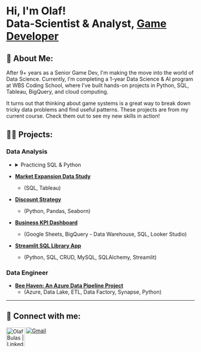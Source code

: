 <h1>Hi, I'm Olaf! <br/>Data-Scientist & Analyst, <a href="https://docs.google.com/presentation/d/1rkZS3UCvsuwIxiSi7_PR07cwM1DuS3tJgaNGFve4ku8/edit?usp=sharing">Game Developer</a>

<h2>🫆 About Me:</h2>

After 9+ years as a Senior Game Dev, I'm making the move into the world of Data Science.
Currently, I’m completing a 1-year Data Science & AI program at WBS Coding School, where I’ve built hands-on projects in Python, SQL, Tableau, BigQuery, and cloud computing.

It turns out that thinking about game systems is a great way to break down tricky data problems and find useful patterns. 
These projects are from my current course. Check them out to see my new skills in action!

<h2>👨‍💻 Projects:</h2>

<h3>Data Analysis</h3>

- <details>
  <summary>Practicing SQL & Python</summary>
  <br>
  
  - [<b>Data Querying & Analysis Skills</b>](https://github.com/Cebulva/sql_practicing/)
    - (SQL)
  - [<b>Python Fundamentals & Problem-Solving</b>](https://github.com/Cebulva/python_practicing/)
    - (Python)
  <br>
  </details>

- [<b>Market Expansion Data Study</b>](https://github.com/Cebulva/market-expansion-data-study)
  - (SQL, Tableau)
- [<b>Discount Strategy</b>](https://github.com/Cebulva/discount_strategy)
  - (Python, Pandas, Seaborn)
- [<b>Business KPI Dashboard</b>](https://github.com/Cebulva/business-kpi-dashboard)
  - (Google Sheets, BigQuery - Data Warehouse, SQL, Looker Studio)
- [<b>Streamlit SQL Library App</b>](https://github.com/Cebulva/streamlit_sql_library_app/)
  - (Python, SQL, CRUD, MySQL, SQLAlchemy, Streamlit)

<h3>Data Engineer</h3>

- [<b>Bee Haven: An Azure Data Pipeline Project</b>](https://github.com/Cebulva/bee-haven-azure-data-pipeline)
  - (Azure, Data Lake, ETL, Data Factory, Synapse, Python)

---

<h2> 🤳 Connect with me:</h2>

[<img align="left" alt="OlafBulas | LinkedIn" width="50px" src="https://camo.githubusercontent.com/bd4111e83b2f1cc0d8bd771280353e4eb7e0e6408de2eb749aee4a740343cd7c/68747470733a2f2f736b696c6c69636f6e732e6465762f69636f6e733f693d6c696e6b6564696e" />][linkedin]

[linkedin]: https://www.linkedin.com/in/olaf-bulas/
[![Gmail](https://skillicons.dev/icons?i=gmail)](mailto:olaf.bulas@gmail.com)


<!--
**joshmadakor1/joshmadakor1** is a ✨ _special_ ✨ repository because its `README.md` (this file) appears on your GitHub profile.

Here are some ideas to get you started:

- 🔭 I’m currently working on ...
- 🌱 I’m currently learning ...
- 👯 I’m looking to collaborate on ...
- 🤔 I’m looking for help with ...
- 💬 Ask me about ...
- 📫 How to reach me: ...
- 😄 Pronouns: ...
- ⚡ Fun fact: ...
-->
